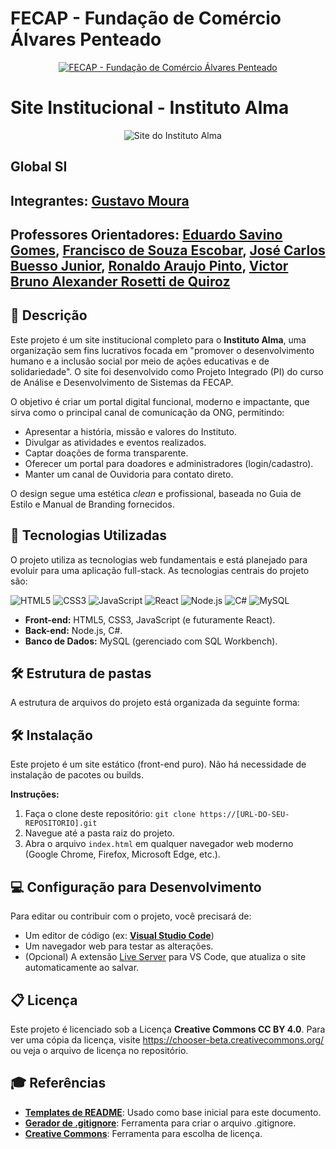 # FECAP - Fundação de Comércio Álvares Penteado

<p align="center">
<a href= "https://www.fecap.br/"><img src="https://encrypted-tbn0.gstatic.com/images?q=tbn:ANd9GcRhZPrRa89Kma0ZZogxm0pi-tCn_TLKeHGVxywp-LXAFGR3B1DPouAJYHgKZGV0XTEf4AE&usqp=CAU" alt="FECAP - Fundação de Comércio Álvares Penteado" border="0"></a>
</p>

# Site Institucional - Instituto Alma

<p align="center">
    <img src="https://placehold.co/800x400/111F44/C5FFEE?text=Projeto+Instituto+Alma" alt="Site do Instituto Alma">
</p>

## Global SI

## Integrantes: <a href="https://www.linkedin.com/in/gustavomoura3112?utm_source=share&utm_campaign=share_via&utm_content=profile&utm_medium=android_app">Gustavo Moura</a>

## Professores Orientadores: <a href="https://www.linkedin.com/in/eduardo-savino-gomes-77833a10/"> Eduardo Savino Gomes</a>, <a href="https://www.linkedin.com/in/francisco-escobar/">Francisco de Souza Escobar</a>, <a href="https://www.linkedin.com/in/jbuesso/">José Carlos Buesso Junior</a>, <a href="https://www.linkedin.com/in/ronaldo-araujo-pinto-3542811a/">Ronaldo Araujo Pinto</a>, <a href="https://www.linkedin.com/in/victorbarq/">Victor Bruno Alexander Rosetti de Quiroz</a>

## 📖 Descrição

Este projeto é um site institucional completo para o **Instituto Alma**, uma organização sem fins lucrativos focada em "promover o desenvolvimento humano e a inclusão social por meio de ações educativas e de solidariedade". O site foi desenvolvido como Projeto Integrado (PI) do curso de Análise e Desenvolvimento de Sistemas da FECAP.

O objetivo é criar um portal digital funcional, moderno e impactante, que sirva como o principal canal de comunicação da ONG, permitindo:
* Apresentar a história, missão e valores do Instituto.
* Divulgar as atividades e eventos realizados.
* Captar doações de forma transparente.
* Oferecer um portal para doadores e administradores (login/cadastro).
* Manter um canal de Ouvidoria para contato direto.

O design segue uma estética *clean* e profissional, baseada no Guia de Estilo e Manual de Branding fornecidos.

## 🚀 Tecnologias Utilizadas

O projeto utiliza as tecnologias web fundamentais e está planejado para evoluir para uma aplicação full-stack. As tecnologias centrais do projeto são:

![HTML5](https://img.shields.io/badge/HTML5-E34F26?style=for-the-badge&logo=html5&logoColor=white)
![CSS3](https://img.shields.io/badge/CSS3-1572B6?style=for-the-badge&logo=css3&logoColor=white)
![JavaScript](https://img.shields.io/badge/JavaScript-F7DF1E?style=for-the-badge&logo=javascript&logoColor=black)
![React](https://img.shields.io/badge/React-61DAFB?style=for-the-badge&logo=react&logoColor=black)
![Node.js](https://img.shields.io/badge/Node.js-339933?style=for-the-badge&logo=nodedotjs&logoColor=white)
![C#](https://img.shields.io/badge/C%23-512BD4?style=for-the-badge&logo=c-sharp&logoColor=white)
![MySQL](https://img.shields.io/badge/MySQL-4479A1?style=for-the-badge&logo=mysql&logoColor=white)

* **Front-end:** HTML5, CSS3, JavaScript (e futuramente React).
* **Back-end:** Node.js, C#.
* **Banco de Dados:** MySQL (gerenciado com SQL Workbench).

## 🛠 Estrutura de pastas

A estrutura de arquivos do projeto está organizada da seguinte forma:

## 🛠 Instalação

Este projeto é um site estático (front-end puro). Não há necessidade de instalação de pacotes ou builds.

**Instruções:**
1.  Faça o clone deste repositório: `git clone https://[URL-DO-SEU-REPOSITORIO].git`
2.  Navegue até a pasta raiz do projeto.
3.  Abra o arquivo `index.html` em qualquer navegador web moderno (Google Chrome, Firefox, Microsoft Edge, etc.).

## 💻 Configuração para Desenvolvimento

Para editar ou contribuir com o projeto, você precisará de:

* Um editor de código (ex: **[Visual Studio Code](https://code.visualstudio.com/)**)
* Um navegador web para testar as alterações.
* (Opcional) A extensão [Live Server](https://marketplace.visualstudio.com/items?itemName=ritwickdey.LiveServer) para VS Code, que atualiza o site automaticamente ao salvar.

## 📋 Licença

Este projeto é licenciado sob a Licença **Creative Commons CC BY 4.0**.
Para ver uma cópia da licença, visite <https://chooser-beta.creativecommons.org/> ou veja o arquivo de licença no repositório.

## 🎓 Referências

* **[Templates de README](https://github.com/iuricode/readme-template)**: Usado como base inicial para este documento.
* **[Gerador de .gitignore](https://www.toptal.com/developers/gitignore)**: Ferramenta para criar o arquivo .gitignore.
* **[Creative Commons](https://chooser-beta.creativecommons.org/)**: Ferramenta para escolha de licença.
